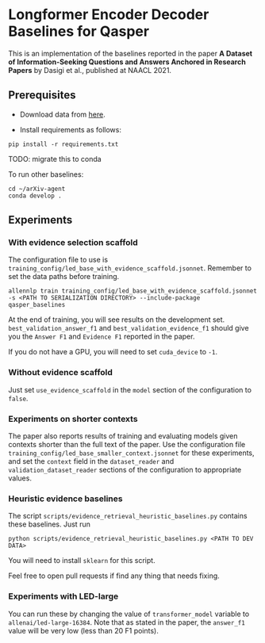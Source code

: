 # Longformer Encoder Decoder Baselines for Qasper

This is an implementation of the baselines reported in the paper **A Dataset of Information-Seeking Questions and Answers Anchored in Research Papers** by Dasigi et al., published at NAACL 2021.

## Prerequisites

 - Download data from [here](https://allenai.org/data/qasper).

 - Install requirements as follows:

```
pip install -r requirements.txt
```

TODO: migrate this to conda

To run other baselines:
```
cd ~/arXiv-agent
conda develop .
```

## Experiments

### With evidence selection scaffold

The configuration file to use is `training_config/led_base_with_evidence_scaffold.jsonnet`. Remember to set the data paths before training.

```
allennlp train training_config/led_base_with_evidence_scaffold.jsonnet -s <PATH TO SERIALIZATION DIRECTORY> --include-package qasper_baselines
```

At the end of training, you will see results on the development set. `best_validation_answer_f1` and `best_validation_evidence_f1` should give you the `Answer F1` and `Evidence F1` reported in the paper.

If you do not have a GPU, you will need to set `cuda_device` to `-1`.


### Without evidence scaffold

Just set `use_evidence_scaffold` in the `model` section of the configuration to `false`.


### Experiments on shorter contexts

The paper also reports results of training and evaluating models given contexts shorter than the full text of the paper. Use the configuration file `training_config/led_base_smaller_context.jsonnet` for these experiments, and set the `context` field in the `dataset_reader` and `validation_dataset_reader` sections of the configuration to appropriate values. 

### Heuristic evidence baselines

The script `scripts/evidence_retrieval_heuristic_baselines.py` contains these baselines. Just run

```
python scripts/evidence_retrieval_heuristic_baselines.py <PATH TO DEV DATA>
```

You will need to install `sklearn` for this script.

Feel free to open pull requests if find any thing that needs fixing.

### Experiments with LED-large

You can run these by changing the value of `transformer_model` variable to `allenai/led-large-16384`. Note that as stated in the paper, the `answer_f1` value will be very low (less than 20 F1 points).
